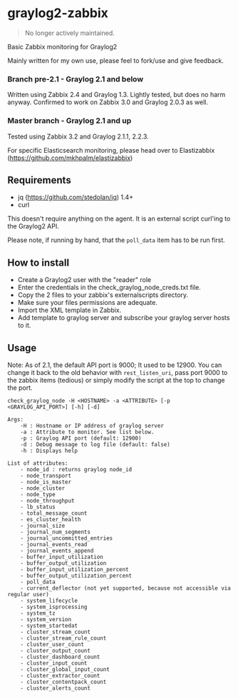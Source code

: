 # graylog2-zabbix
> No longer actively maintained.

Basic Zabbix monitoring for Graylog2

Mainly written for my own use, please feel to fork/use and give feedback.

### Branch pre-2.1 - Graylog 2.1 and below

Written using Zabbix 2.4 and Graylog 1.3. Lightly tested, but does no harm anyway.
Confirmed to work on Zabbix 3.0 and Graylog 2.0.3 as well.

### Master branch - Graylog 2.1 and up

Tested using Zabbix 3.2 and Graylog 2.1.1, 2.2.3.

For specific Elasticsearch monitoring, please head over to Elastizabbix (https://github.com/mkhpalm/elastizabbix)

## Requirements
  * jq (https://github.com/stedolan/jq) 1.4+
  * curl

This doesn't require anything on the agent. It is an external script curl'ing to the Graylog2 API.

Please note, if running by hand, that the `poll_data` item has to be run first.

## How to install
  * Create a Graylog2 user with the "reader" role
  * Enter the credentials in the check_graylog_node_creds.txt file.
  * Copy the 2 files to your zabbix's externalscripts directory.
  * Make sure your files permissions are adequate.
  * Import the XML template in Zabbix.
  * Add template to graylog server and subscribe your graylog server hosts to it.

## Usage

Note: As of 2.1, the default API port is 9000; It used to be 12900. You can change it back to the old behavior with ```rest_listen_uri```, pass port 9000 to the zabbix items (tedious) or simply modify the script at the top to change the port.

```
check_graylog_node -H <HOSTNAME> -a <ATTRIBUTE> [-p <GRAYLOG_API_PORT>] [-h] [-d]

Args:
    -H : Hostname or IP address of graylog server
    -a : Attribute to monitor. See list below.
    -p : Graylog API port (default: 12900)
    -d : Debug message to log file (default: false)
    -h : Displays help

List of attributes:
    - node_id : returns graylog node_id
    - node_transport
    - node_is_master
    - node_cluster
    - node_type
    - node_throughput
    - lb_status
    - total_message_count
    - es_cluster_health
    - journal_size
    - journal_num_segments
    - journal_uncommitted_entries
    - journal_events_read
    - journal_events_append
    - buffer_input_utilization
    - buffer_output_utilization
    - buffer_input_utilization_percent
    - buffer_output_utilization_percent
    - poll_data
    - current_deflector (not yet supported, because not accessible via regular user)
    - system_lifecycle
    - system_isprocessing
    - system_tz
    - system_version
    - system_startedat
    - cluster_stream_count
    - cluster_stream_rule_count
    - cluster_user_count
    - cluster_output_count
    - cluster_dashboard_count
    - cluster_input_count
    - cluster_global_input_count
    - cluster_extractor_count
    - cluster_contentpack_count
    - cluster_alerts_count
```

